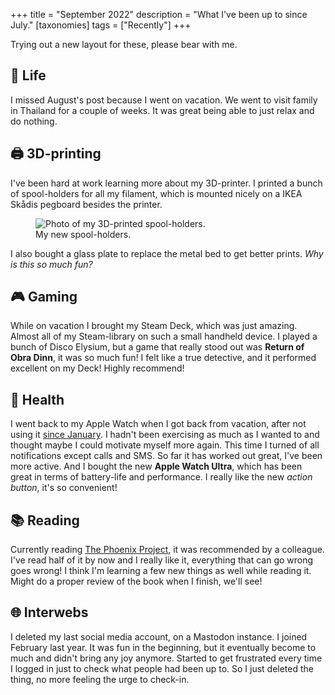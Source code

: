 +++
title = "September 2022"
description = "What I've been up to since July."
[taxonomies]
tags = ["Recently"]
+++

Trying out a new layout for these, please bear with me.

## 🌳 Life

I missed August's post because I went on vacation. We went to visit family in
Thailand for a couple of weeks. It was great being able to just relax and do
nothing.

## 🖨 3D-printing

I've been hard at work learning more about my 3D-printer. I printed a bunch of
spool-holders for all my filament, which is mounted nicely on a IKEA Skådis
pegboard besides the printer.

<figure>
  <img
    src="/img/blog/2022-09-30-2022-september-recently/spools.jpeg"
    alt="Photo of my 3D-printed spool-holders.">
  <figcaption>
    My new spool-holders.
  </figcaption>
</figure>

I also bought a glass plate to replace the metal bed to get better prints. _Why
is this so much fun?_

## 🎮 Gaming

While on vacation I brought my Steam Deck, which was just amazing. Almost all of
my Steam-library on such a small handheld device. I played a bunch of Disco
Elysium, but a game that really stood out was **Return of Obra Dinn**, it was so
much fun! I felt like a true detective, and it performed excellent on my Deck!
Highly recommend!

## 💪 Health

I went back to my Apple Watch when I got back from vacation, after not using it
[since January][dumb_watch]. I hadn't been exercising as much as I wanted to and
thought maybe I could motivate myself more again. This time I turned of all
notifications except calls and SMS. So far it has worked out great, I've been
more active. And I bought the new **Apple Watch Ultra**, which has been great in
terms of battery-life and performance. I really like the new _action button_,
it's so convenient!

## 📚 Reading

Currently reading [The Phoenix Project][phoenix_project], it was recommended by
a colleague. I've read half of it by now and I really like it, everything that
can go wrong goes wrong! I think I'm learning a few new things as well while
reading it. Might do a proper review of the book when I finish, we'll see!

## 🌐 Interwebs

I deleted my last social media account, on a Mastodon instance. I joined
February last year. It was fun in the beginning, but it eventually become to
much and didn't bring any joy anymore. Started to get frustrated every time I
logged in just to check what people had been up to. So I just deleted the thing,
no more feeling the urge to check-in.

[dumb_watch]: @/blog/2022-01-16-switching-back-dumb-watch.md
[phoenix_project]:
  https://www.goodreads.com/book/show/17255186-the-phoenix-project
